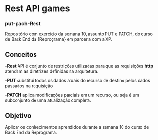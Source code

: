 # Rest API games
### put-pach-Rest
Repositório com exercicio da semana 10, assunto PUT e PATCH, do curso de Back End da {Reprograma} em parceria com a XP.

## Conceitos
-**Rest** API é conjunto de restrições utilizadas para que as requisições **http** atendam as diretrizes definidas na arquitetura.

-**PUT** substitui todos os dados atuais do recurso de destino pelos dados passados na requisição.

-**PATCH** aplica modificações parciais em um recurso, ou seja é um subconjunto de uma atualização completa.

## Objetivo
Aplicar os conhecimentos aprendidos durante a semana 10 do curso de Back End da Reprograma.
 

